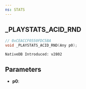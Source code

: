 ```yaml
---
ns: STATS 
---
```


## _PLAYSTATS_ACID_RND

```c
// 0xCEACCF0550FDC5BA 
void _PLAYSTATS_ACID_RND(Any p0);
```

```
NativeDB Introduced: v2802
```

## Parameters
* **p0**:
